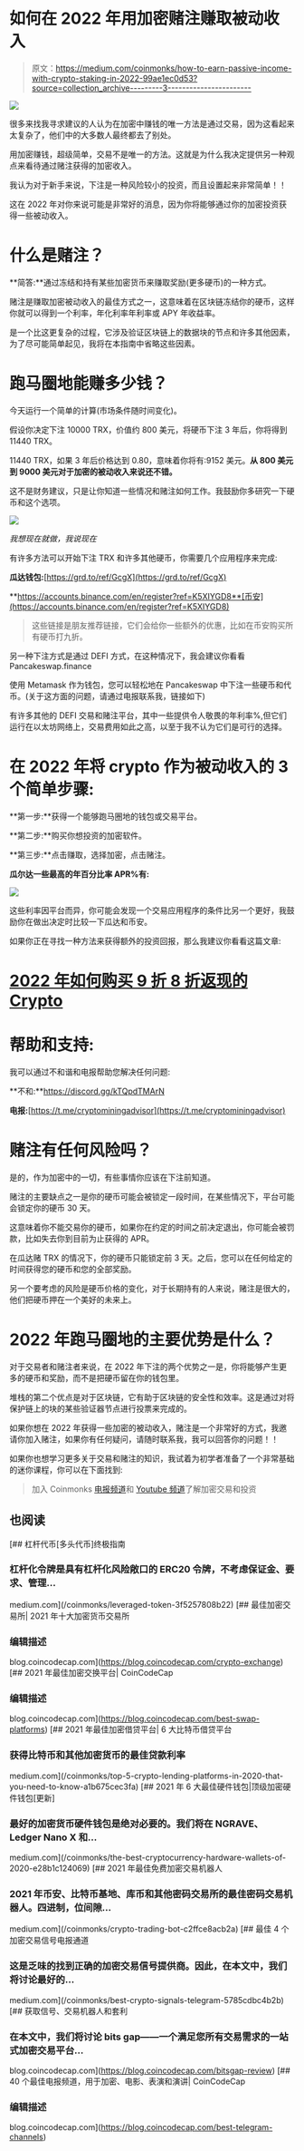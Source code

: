 # 如何在 2022 年用加密赌注赚取被动收入

> 原文：<https://medium.com/coinmonks/how-to-earn-passive-income-with-crypto-staking-in-2022-99ae1ec0d53?source=collection_archive---------3----------------------->

![](img/9567b69bdaf6a901fed15ce7d1a0c25d.png)

很多来找我寻求建议的人认为在加密中赚钱的唯一方法是通过交易，因为这看起来太复杂了，他们中的大多数人最终都去了别处。

用加密赚钱，超级简单，交易不是唯一的方法。这就是为什么我决定提供另一种观点来看待通过赌注获得的加密收入。

我认为对于新手来说，下注是一种风险较小的投资，而且设置起来非常简单！！

这在 2022 年对你来说可能是非常好的消息，因为你将能够通过你的加密投资获得一些被动收入。

# 什么是赌注？

**简答:**通过冻结和持有某些加密货币来赚取奖励(更多硬币)的一种方式。

赌注是赚取加密被动收入的最佳方式之一，这意味着在区块链冻结你的硬币，这样你就可以得到一个利率，年化利率年利率或 APY 年收益率。

是一个比这更复杂的过程，它涉及验证区块链上的数据块的节点和许多其他因素，为了尽可能简单起见，我将在本指南中省略这些因素。

# 跑马圈地能赚多少钱？

今天运行一个简单的计算(市场条件随时间变化)。

假设你决定下注 10000 TRX，价值约 800 美元，将硬币下注 3 年后，你将得到 11440 TRX。

11440 TRX，如果 3 年后价格达到 0.80，意味着你将有:9152 美元。**从 800 美元到 9000 美元对于加密的被动收入来说还不错。**

这不是财务建议，只是让你知道一些情况和赌注如何工作。我鼓励你多研究一下硬币和这个选项。

![](img/dbf07207451f7f7be988073532f048db.png)

*我想现在就做，我说现在*

有许多方法可以开始下注 TRX 和许多其他硬币，你需要几个应用程序来完成:

**瓜达钱包:**[https://grd.to/ref/GcgX](https://grd.to/ref/GcgX)

**https://accounts.binance.com/en/register?ref=K5XIYGD8**[币安](https://accounts.binance.com/en/register?ref=K5XIYGD8)

> 这些链接是朋友推荐链接，它们会给你一些额外的优惠，比如在币安购买所有硬币打九折。

另一种下注方式是通过 DEFI 方式，在这种情况下，我会建议你看看 Pancakeswap.finance

使用 Metamask 作为钱包，您可以轻松地在 Pancakeswap 中下注一些硬币和代币。(关于这方面的问题，请通过电报联系我，链接如下)

有许多其他的 DEFI 交易和赌注平台，其中一些提供令人敬畏的年利率%,但它们运行在以太坊网络上，交易费用如此之高，以至于我不认为它们是可行的选择。

# 在 2022 年将 crypto 作为被动收入的 3 个简单步骤:

**第一步:**获得一个能够跑马圈地的钱包或交易平台。

**第二步:**购买你想投资的加密软件。

**第三步:**点击赚取，选择加密，点击赌注。

**瓜尔达一些最高的年百分比率 APR%有:**

![](img/85d642b8dec0f3963ba75dbd37e374c8.png)

这些利率因平台而异，你可能会发现一个交易应用程序的条件比另一个更好，我鼓励你在做出决定时比较一下瓜达和币安。

如果你正在寻找一种方法来获得额外的投资回报，那么我建议你看看这篇文章:

# [2022 年如何购买 9 折 8 折返现的 Crypto](/@lumabooks/how-to-buy-crypto-with-10-discount-and-8-cashback-in-2022-4488c1bde8d1)

# 帮助和支持:

我可以通过不和谐和电报帮助您解决任何问题:

**不和:**https://discord.gg/kTQpdTMArN

**电报:**[https://t.me/cryptominingadvisor](https://t.me/cryptominingadvisor)

# 赌注有任何风险吗？

是的，作为加密中的一切，有些事情你应该在下注前知道。

赌注的主要缺点之一是你的硬币可能会被锁定一段时间，在某些情况下，平台可能会锁定你的硬币 30 天。

这意味着你不能交易你的硬币，如果你在约定的时间之前决定退出，你可能会被罚款，比如失去你到目前为止获得的 APR。

在瓜达赌 TRX 的情况下，你的硬币只能锁定前 3 天。之后，您可以在任何给定的时间获得您的硬币和您的全部奖励。

另一个要考虑的风险是硬币价格的变化，对于长期持有的人来说，赌注是很大的，他们把硬币押在一个美好的未来上。

# 2022 年跑马圈地的主要优势是什么？

对于交易者和赌注者来说，在 2022 年下注的两个优势之一是，你将能够产生更多的硬币和奖励，而不是把硬币留在你的钱包里。

堆栈的第二个优点是对于区块链，它有助于区块链的安全性和效率。这是通过对将保护链上的块的某些验证器节点进行投票来完成的。

如果你想在 2022 年获得一些加密的被动收入，赌注是一个非常好的方式，我邀请你加入赌注，如果你有任何疑问，请随时联系我，我可以回答你的问题！！

如果你也想学习更多关于交易和赌注的知识，我试着为初学者准备了一个非常基础的迷你课程，你可以在下面找到:

> 加入 Coinmonks [电报频道](https://t.me/coincodecap)和 [Youtube 频道](https://www.youtube.com/c/coinmonks/videos)了解加密交易和投资

## 也阅读

[](/coinmonks/leveraged-token-3f5257808b22) [## 杠杆代币[多头代币]终极指南

### 杠杆化令牌是具有杠杆化风险敞口的 ERC20 令牌，不考虑保证金、要求、管理…

medium.com](/coinmonks/leveraged-token-3f5257808b22) [](https://blog.coincodecap.com/crypto-exchange) [## 最佳加密交易所| 2021 年十大加密货币交易所

### 编辑描述

blog.coincodecap.com](https://blog.coincodecap.com/crypto-exchange) [](https://blog.coincodecap.com/best-swap-platforms) [## 2021 年最佳加密交换平台| CoinCodeCap

### 编辑描述

blog.coincodecap.com](https://blog.coincodecap.com/best-swap-platforms) [](/coinmonks/top-5-crypto-lending-platforms-in-2020-that-you-need-to-know-a1b675cec3fa) [## 2021 年最佳加密借贷平台| 6 大比特币借贷平台

### 获得比特币和其他加密货币的最佳贷款利率

medium.com](/coinmonks/top-5-crypto-lending-platforms-in-2020-that-you-need-to-know-a1b675cec3fa) [](/coinmonks/the-best-cryptocurrency-hardware-wallets-of-2020-e28b1c124069) [## 2021 年 6 大最佳硬件钱包|顶级加密硬件钱包[更新]

### 最好的加密货币硬件钱包是绝对必要的。我们将在 NGRAVE、Ledger Nano X 和…

medium.com](/coinmonks/the-best-cryptocurrency-hardware-wallets-of-2020-e28b1c124069) [](/coinmonks/crypto-trading-bot-c2ffce8acb2a) [## 2021 年最佳免费加密交易机器人

### 2021 年币安、比特币基地、库币和其他密码交易所的最佳密码交易机器人。四进制，位间隙…

medium.com](/coinmonks/crypto-trading-bot-c2ffce8acb2a) [](/coinmonks/best-crypto-signals-telegram-5785cdbc4b2b) [## 最佳 4 个加密交易信号电报通道

### 这是乏味的找到正确的加密交易信号提供商。因此，在本文中，我们将讨论最好的…

medium.com](/coinmonks/best-crypto-signals-telegram-5785cdbc4b2b) [](https://blog.coincodecap.com/bitsgap-review) [## 获取信号、交易机器人和套利

### 在本文中，我们将讨论 bits gap——一个满足您所有交易需求的一站式加密交易平台…

blog.coincodecap.com](https://blog.coincodecap.com/bitsgap-review) [](https://blog.coincodecap.com/best-telegram-channels) [## 40 个最佳电报频道，用于加密、电影、表演和演讲| CoinCodeCap

### 编辑描述

blog.coincodecap.com](https://blog.coincodecap.com/best-telegram-channels)
